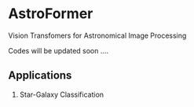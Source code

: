 # AstroFormer
Vision Transfomers for Astronomical Image Processing 

Codes will be updated soon ....

## Applications

1. Star-Galaxy Classification
